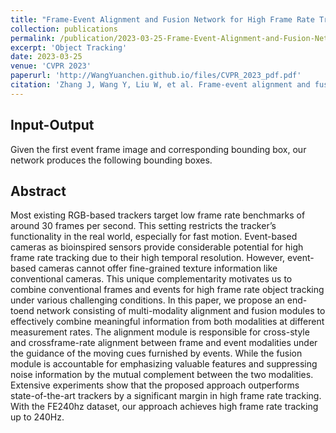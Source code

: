 ```yaml
---
title: "Frame-Event Alignment and Fusion Network for High Frame Rate Tracking"
collection: publications
permalink: /publication/2023-03-25-Frame-Event-Alignment-and-Fusion-Network-for-High-Frame-Rate-Tracking
excerpt: 'Object Tracking'
date: 2023-03-25
venue: 'CVPR 2023'
paperurl: 'http://WangYuanchen.github.io/files/CVPR_2023_pdf.pdf'
citation: 'Zhang J, Wang Y, Liu W, et al. Frame-event alignment and fusion network for high frame rate tracking[C]//Proceedings of the IEEE/CVF Conference on Computer Vision and Pattern Recognition. 2023: 9781-9790.'
---
```

## Input-Output
Given the first event frame image and corresponding bounding box, our network produces the following bounding boxes.
## Abstract
Most existing RGB-based trackers target low frame rate benchmarks of around 30 frames per second. This setting restricts the tracker’s functionality in the real world, especially for fast motion. Event-based cameras as bioinspired sensors provide considerable potential for high frame rate tracking due to their high temporal resolution. However, event-based cameras cannot offer fine-grained texture information like conventional cameras. This unique complementarity motivates us to combine conventional frames and events for high frame rate object tracking under various challenging conditions. In this paper, we propose an end-toend network consisting of multi-modality alignment and fusion modules to effectively combine meaningful information from both modalities at different measurement rates. The alignment module is responsible for cross-style and crossframe-rate alignment between frame and event modalities under the guidance of the moving cues furnished by events. While the fusion module is accountable for emphasizing valuable features and suppressing noise information by the mutual complement between the two modalities. Extensive experiments show that the proposed approach outperforms state-of-the-art trackers by a significant margin in high frame rate tracking. With the FE240hz dataset, our approach achieves high frame rate tracking up to 240Hz.
